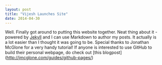 ```yaml
---
layout: post
title: "Vijesh Launches Site"
date: 2014-04-30
---
```


Well. Finally got around to putting this website together. Neat thing about it - powered by [Jekyll](http://jekyllrb.com) and I can use Markdown to author my posts. It actually is a lot easier than I thought it was going to be.
Special thanks to Jonathan McGlone for a very handy tutorial! If anyone is interested to use GitHub to build their personal webpage, do check out [this blogpost] (http://jmcglone.com/guides/github-pages/)
